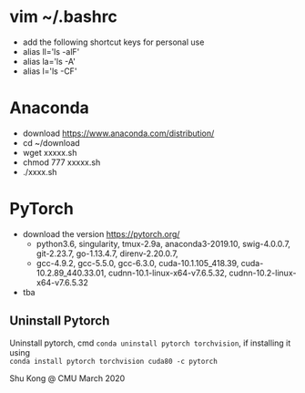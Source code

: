 # vim ~/.bashrc
- add the following shortcut keys for personal use
- alias ll='ls -alF'
- alias la='ls -A'
- alias l='ls -CF'

# Anaconda
- download https://www.anaconda.com/distribution/
- cd ~/download
- wget xxxxx.sh
- chmod 777 xxxxx.sh
- ./xxxx.sh


# PyTorch
- download the version https://pytorch.org/
    - python3.6, singularity, tmux-2.9a, anaconda3-2019.10, swig-4.0.0.7, git-2.23.7, go-1.13.4.7, direnv-2.20.0.7, 
    - gcc-4.9.2, gcc-5.5.0, gcc-6.3.0, cuda-10.1.105_418.39, cuda-10.2.89_440.33.01, cudnn-10.1-linux-x64-v7.6.5.32, cudnn-10.2-linux-x64-v7.6.5.32
- tba

## Uninstall Pytorch

Uninstall pytorch, cmd ```conda uninstall pytorch torchvision```, if installing it using                
```conda install pytorch torchvision cuda80 -c pytorch```



Shu Kong @ CMU
March 2020
